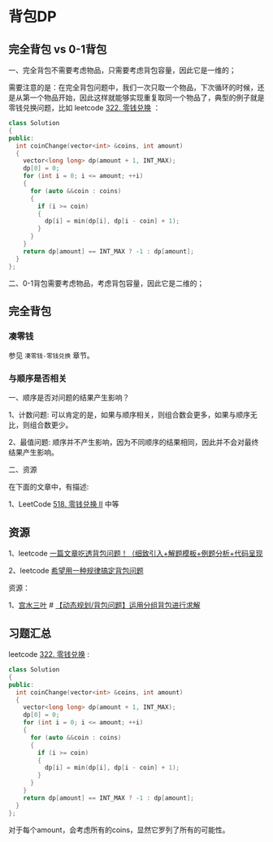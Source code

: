# 背包DP



## 完全背包 vs 0-1背包



一、完全背包不需要考虑物品，只需要考虑背包容量，因此它是一维的；

需要注意的是：在完全背包问题中，我们一次只取一个物品，下次循环的时候，还是从第一个物品开始，因此这样就能够实现重复取同一个物品了，典型的例子就是零钱兑换问题，比如 leetcode [322. 零钱兑换](https://leetcode-cn.com/problems/coin-change/) ：

```c++
class Solution
{
public:
  int coinChange(vector<int> &coins, int amount)
  {
    vector<long long> dp(amount + 1, INT_MAX);
    dp[0] = 0;
    for (int i = 0; i <= amount; ++i)
    {
      for (auto &&coin : coins)
      {
        if (i >= coin)
        {
          dp[i] = min(dp[i], dp[i - coin] + 1);
        }
      }
    }
    return dp[amount] == INT_MAX ? -1 : dp[amount];
  }
};
```



二、0-1背包需要考虑物品，考虑背包容量，因此它是二维的；

## 完全背包



### 凑零钱

参见 `凑零钱-零钱兑换` 章节。

### 与顺序是否相关

一、顺序是否对问题的结果产生影响？

1、计数问题: 可以肯定的是，如果与顺序相关，则组合数会更多，如果与顺序无比，则组合数更少。

2、最值问题: 顺序并不产生影响，因为不同顺序的结果相同，因此并不会对最终结果产生影响。



二、资源

在下面的文章中，有描述:

1、LeetCode [518. 零钱兑换 II](https://leetcode-cn.com/problems/coin-change-2/) 中等





## 资源

1、leetcode [一篇文章吃透背包问题！（细致引入+解题模板+例题分析+代码呈现](https://leetcode-cn.com/problems/partition-equal-subset-sum/solution/yi-pian-wen-zhang-chi-tou-bei-bao-wen-ti-a7dd/) 

2、leetcode [希望用一种规律搞定背包问题](https://leetcode-cn.com/problems/combination-sum-iv/solution/xi-wang-yong-yi-chong-gui-lu-gao-ding-bei-bao-wen-/)



资源：

1、[宫水三叶](https://leetcode-cn.com/u/ac_oier/) # [【动态规划/背包问题】运用分组背包进行求解](https://leetcode-cn.com/problems/number-of-dice-rolls-with-target-sum/solution/dong-tai-gui-hua-bei-bao-wen-ti-yun-yong-axtf/)

## 习题汇总



leetcode [322. 零钱兑换](https://leetcode-cn.com/problems/coin-change/) :



```c++
class Solution
{
public:
  int coinChange(vector<int> &coins, int amount)
  {
    vector<long long> dp(amount + 1, INT_MAX);
    dp[0] = 0;
    for (int i = 0; i <= amount; ++i)
    {
      for (auto &&coin : coins)
      {
        if (i >= coin)
        {
          dp[i] = min(dp[i], dp[i - coin] + 1);
        }
      }
    }
    return dp[amount] == INT_MAX ? -1 : dp[amount];
  }
};
```

对于每个amount，会考虑所有的coins，显然它罗列了所有的可能性。

